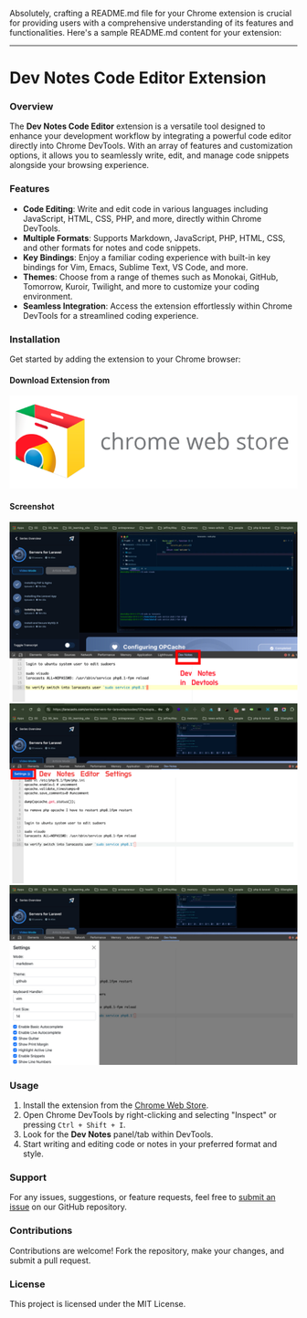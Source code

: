 Absolutely, crafting a README.md file for your Chrome extension is crucial for providing users with a comprehensive understanding of its features and functionalities. Here's a sample README.md content for your extension:

---

# Dev Notes Code Editor Extension

### Overview

The **Dev Notes Code Editor** extension is a versatile tool designed to enhance your development workflow by integrating a powerful code editor directly into Chrome DevTools. With an array of features and customization options, it allows you to seamlessly write, edit, and manage code snippets alongside your browsing experience.

### Features

- **Code Editing**: Write and edit code in various languages including JavaScript, HTML, CSS, PHP, and more, directly within Chrome DevTools.
- **Multiple Formats**: Supports Markdown, JavaScript, PHP, HTML, CSS, and other formats for notes and code snippets.
- **Key Bindings**: Enjoy a familiar coding experience with built-in key bindings for Vim, Emacs, Sublime Text, VS Code, and more.
- **Themes**: Choose from a range of themes such as Monokai, GitHub, Tomorrow, Kuroir, Twilight, and more to customize your coding environment.
- **Seamless Integration**: Access the extension effortlessly within Chrome DevTools for a streamlined coding experience.

### Installation

Get started by adding the extension to your Chrome browser:


#### Download Extension from 

<a href="https://developer.chrome.com/webstore/images/ChromeWebStore_BadgeWBorder_v2_206x58.png">
  <img src="https://raw.githubusercontent.com/polodev/dev-notes-chrome-extensions/main/store-images/chrome-webstore-logo.png" alt="chrome web store image">
</a>

#### Screenshot 

<div> <img src="https://raw.githubusercontent.com/polodev/dev-notes-chrome-extensions/main/store-images/01-dev-notes.jpg" alt="Dev Notes Screenshot Image"> </div>
<div> <img src="https://raw.githubusercontent.com/polodev/dev-notes-chrome-extensions/main/store-images/02-dev-notes-settings.jpg" alt="Dev Notes Screenshot Image"> </div>
<div> <img src="https://raw.githubusercontent.com/polodev/dev-notes-chrome-extensions/main/store-images/03-dev-notes-settings-panel.jpg" alt="Dev Notes Screenshot Image"> </div>



### Usage

1. Install the extension from the [Chrome Web Store](https://chromewebstore.google.com/detail/cmfnhnhpbbcmjkefopghgadeejncoihl).
2. Open Chrome DevTools by right-clicking and selecting "Inspect" or pressing `Ctrl + Shift + I`.
3. Look for the **Dev Notes** panel/tab within DevTools.
4. Start writing and editing code or notes in your preferred format and style.

### Support

For any issues, suggestions, or feature requests, feel free to [submit an issue](https://github.com/polodev/dev-notes-chrome-extensions/issues) on our GitHub repository.

### Contributions

Contributions are welcome! Fork the repository, make your changes, and submit a pull request.

### License

This project is licensed under the MIT License.



